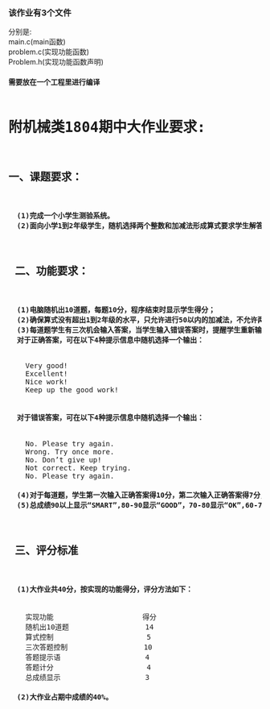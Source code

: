<head style="background-color:powderblue;">
<meta charset="utf-8">
</head>
<h3>该作业有3个文件</h3>
<p>分别是:<br>
  main.c(main函数)<br>
  problem.c(实现功能函数)  <br>
  Problem.h(实现功能函数声明)<br>
</p>
<h4>需要放在一个工程里进行编译</h4>

<pre>
<h1>附机械类1804期中大作业要求:  </h1>
<h2>一、课题要求：</h2>  
<h4>  (1)完成一个小学生测验系统。  
  (2)面向小学1到2年级学生，随机选择两个整数和加减法形成算式要求学生解答。  </h4>
<h2> 二、功能要求： </h2> 
<h4>  (1)电脑随机出10道题，每题10分，程序结束时显示学生得分；  
  (2)确保算式没有超出1到2年级的水平，只允许进行50以内的加减法，不允许两数之和或之差超出0~50的范围，负数更是不允许的；  
  (3)每道题学生有三次机会输入答案，当学生输入错误答案时，提醒学生重新输入，如果三次机会结束则输出正确答案；  
  对于正确答案，可在以下4种提示信息中随机选择一个输出：  </h4>
    Very good!  
    Excellent!  
    Nice work!  
    Keep up the good work!  
 <h4>  对于错误答案，可在以下4种提示信息中随机选择一个输出： </h4> 
    No. Please try again.  
    Wrong. Try once more.  
    No. Don’t give up!  
    Not correct. Keep trying.
    No. Please try again. 
<h4>  (4)对于每道题，学生第一次输入正确答案得10分，第二次输入正确答案得7分，第三次输入正确答案得5分，否则不得分； 
  (5)总成绩90以上显示“SMART”,80-90显示“GOOD”，70-80显示“OK”,60-70显示“PASS”，60以下“TRY AGAIN”  </h4>      
<h2> 三、评分标准  </h2>
<h4>  (1)大作业共40分，按实现的功能得分，评分方法如下：  </h4>
    实现功能                     得分  
    随机出10道题                  14  
    算式控制                      5  
    三次答题控制                  10  
    答题提示语                    4  
    答题计分                      4  
    总成绩显示                    3  
<h4>  (2)大作业占期中成绩的40%。    </h4> 
  </pre>
